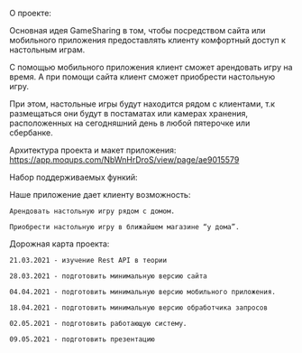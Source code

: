 О проекте:

 Основная идея GameSharing в том, чтобы посредством сайта или мобильного приложения предоставлять клиенту комфортный доступ к настольным играм.
 
 С помощью мобильного приложения клиент сможет арендовать игру на время. А при помощи сайта клиент сможет приобрести настольную игру.
 
 При этом, настольные игры будут находится рядом с клиентами, т.к размещаться они будут в постаматах или камерах хранения, расположенных на сегодняшний день в любой пятерочке или сбербанке.

Архитектура проекта и макет приложения: https://app.moqups.com/NbWnHrDroS/view/page/ae9015579
 
Набор поддерживаемых функий:

Наше приложение дает клиенту возможность:

	Арендовать настольную игру рядом с домом.
 
	Приобрести настольную игру в ближайшем магазине “у дома”.


Дорожная карта проекта:

	21.03.2021 - изучение Rest API в теории

	28.03.2021 - подготовить минимальную версию сайта

	04.04.2021 - подготовить минимальную версию мобильного приложения.

	18.04.2021 - подготовить минимальную версию обработчика запросов

	02.05.2021 - подготовить работающую систему.

	09.05.2021 - подготовить презентацию 
